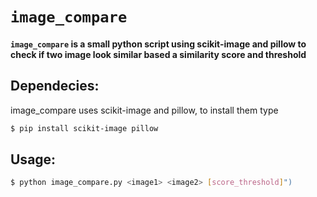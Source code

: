 # `image_compare`

<p class="align center">
<h4><code>image_compare</code> is a small python script using scikit-image and pillow to check if two
image look similar based a similarity score and threshold</h4>
</p>
</div>

## Dependecies:
image_compare uses scikit-image and pillow, to install them type
```bash
$ pip install scikit-image pillow
```

## Usage:
```bash
$ python image_compare.py <image1> <image2> [score_threshold]")
```
